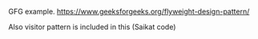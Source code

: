 GFG example.
https://www.geeksforgeeks.org/flyweight-design-pattern/

Also visitor pattern is included in this (Saikat code)
